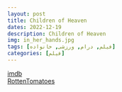```yaml
---
layout: post
title: Children of Heaven
dates: 2022-12-19
description: Children of Heaven
img: in_her_hands.jpg
tags: [فیلم, درام, ورزشی, خانواده]
categories: [فیلم]
---
```


[imdb](https://www.imdb.com/title/tt0118849/)  
[RottenTomatoes](https://www.rottentomatoes.com/m/children_of_heaven)